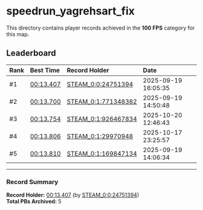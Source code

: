 # speedrun_yagrehsart_fix

This directory contains player records achieved in the **100 FPS** category for this map.

## Leaderboard

| Rank | Best Time | Record Holder | Date                |
| :--- | :-------- | :------------ | :------------------ |
| #1   | [00:13.407](./00013407_STEAM_0_0_24751394_20250919-160535.zip) | [STEAM_0:0:24751394](https://speedrun16.com/profile/STEAM_0:0:24751394)   | 2025-09-19 16:05:35 |
| #2   | [00:13.700](./00013700_STEAM_0_1_771348382_20250919-145048.zip) | [STEAM_0:1:771348382](https://speedrun16.com/profile/STEAM_0:1:771348382)   | 2025-09-19 14:50:48 |
| #3   | [00:13.754](./00013754_STEAM_0_1_926467834_20251020-124643.zip) | [STEAM_0:1:926467834](https://speedrun16.com/profile/STEAM_0:1:926467834)   | 2025-10-20 12:46:43 |
| #4   | [00:13.806](./00013806_STEAM_0_1_29970948_20251017-232557.zip) | [STEAM_0:1:29970948](https://speedrun16.com/profile/STEAM_0:1:29970948)   | 2025-10-17 23:25:57 |
| #5   | [00:13.810](./00013810_STEAM_0_1_169847134_20250919-140634.zip) | [STEAM_0:1:169847134](https://speedrun16.com/profile/STEAM_0:1:169847134)   | 2025-09-19 14:06:34 |

---

### Record Summary
**Record Holder:** [00:13.407](./00013407_STEAM_0_0_24751394_20250919-160535.zip) (by [STEAM_0:0:24751394](https://speedrun16.com/profile/STEAM_0:0:24751394))  
**Total PBs Archived:** 5